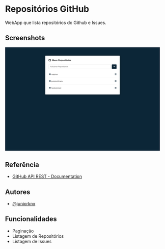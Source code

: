 
# Repositórios GitHub

WebApp que lista repositórios do Github e Issues. 


## Screenshots

![App Screenshot](https://raw.githubusercontent.com/juniorknx/git-repo-list/master/public/screenshotrepos.png)


## Referência

 - [GitHub API REST - Documentation](https://docs.github.com/pt/rest)
 

## Autores

- [@juniorknx](https://www.github.com/juniorknx)


## Funcionalidades

- Paginação
- Listagem de Repositórios
- Listagem de Issues

